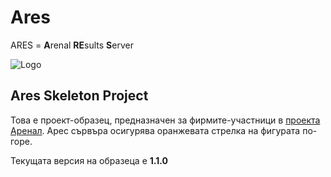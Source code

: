 # Ares
ARES = **A**renal **RE**sults **S**erver

![Logo](http://awp.skyware-group.com/wp-content/uploads/2015/07/HowItWorksPublic.png "Logo")
## Ares Skeleton Projеct

Това е проект-образец, предназначен за фирмите-участници в [проекта Аренал](http://awp.skyware-group.com/). Арес сървъра осигурява оранжевата стрелка на фигурата по-горе.

Текущата версия на образеца е **1.1.0**
